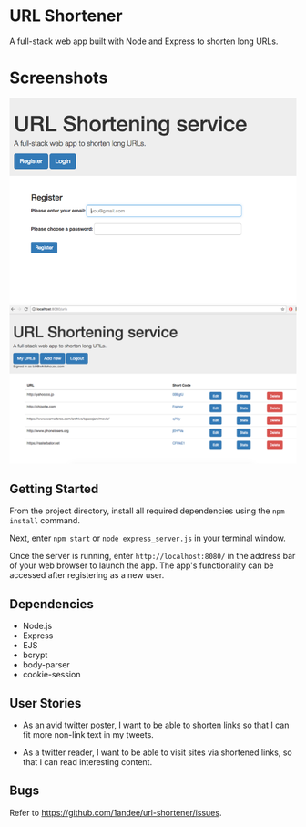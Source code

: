 # URL Shortener
A full-stack web app built with Node and Express to shorten long URLs.

# Screenshots
!["Screenshot of Login page"](https://github.com/1andee/url-shortener/blob/master/docs/login-page.png)
!["Screenshot of URLs page"](https://github.com/1andee/url-shortener/blob/master/docs/urls-page.png)

## Getting Started
From the project directory, install all required dependencies using the `npm install` command.

Next, enter `npm start` or `node express_server.js` in your terminal window.

Once the server is running, enter `http://localhost:8080/` in the address bar of your web browser to launch the app. The app's functionality can be accessed after registering as a new user.

## Dependencies
- Node.js
- Express
- EJS
- bcrypt
- body-parser
- cookie-session

## User Stories
- As an avid twitter poster, I want to be able to shorten links  so that I can fit more non-link text in my tweets.

- As a twitter reader,  I want to be able to visit sites via shortened links, so that I can read interesting content.

## Bugs
Refer to <https://github.com/1andee/url-shortener/issues>.
